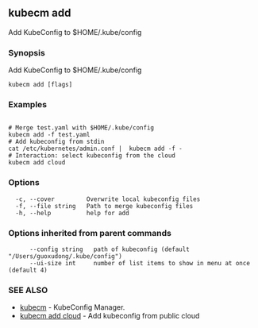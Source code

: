 ## kubecm add

Add KubeConfig to $HOME/.kube/config

### Synopsis

Add KubeConfig to $HOME/.kube/config

```
kubecm add [flags]
```

### Examples

```

# Merge test.yaml with $HOME/.kube/config
kubecm add -f test.yaml 
# Add kubeconfig from stdin
cat /etc/kubernetes/admin.conf |  kubecm add -f -
# Interaction: select kubeconfig from the cloud
kubecm add cloud

```

### Options

```
  -c, --cover         Overwrite local kubeconfig files
  -f, --file string   Path to merge kubeconfig files
  -h, --help          help for add
```

### Options inherited from parent commands

```
      --config string   path of kubeconfig (default "/Users/guoxudong/.kube/config")
      --ui-size int     number of list items to show in menu at once (default 4)
```

### SEE ALSO

* [kubecm](kubecm.md)	 - KubeConfig Manager.
* [kubecm add cloud](kubecm_add_cloud.md)	 - Add kubeconfig from public cloud

